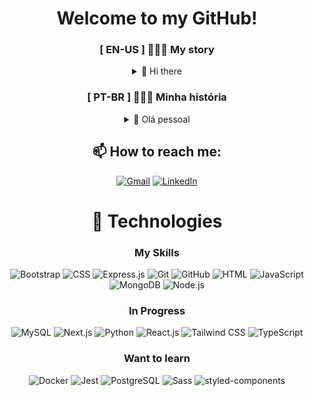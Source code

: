 <div align="center">

# Welcome to my GitHub!

### [ EN-US ] 🧑🏻‍💻 My story

<details>
<summary>👋 Hi there</summary>

I'm a dedicated **developer** who loves to learn and share knowledge. I studied Interior Design and Architecture & Urbanism for a total of three years. During this time, I explored my artistic and creative skills while working as a self-employed tattoo artist.

I'm always looking for new challenges and opportunities for personal and professional growth. Currently, I am in a **career transition** to the technology field. My main goal is to become a **Full Stack Developer**. Recently, I started a **Bachelor's degree in Systems Analysis and Development** to improve my technical and practical skills.

In my free time, I enjoy reading, drawing, gaming, watching anime, movies, and series, as well as exploring new places.

</details>

### [ PT-BR ] 🧑🏻‍💻 Minha história

<details>
<summary>👋 Olá pessoal</summary>

Sou um **desenvolvedor** dedicado que adora aprender e compartilhar conhecimento. Cursei Design de Interiores e Arquitetura e Urbanismo por um total de três anos. Ao longo desse período, explorei minhas habilidades artísticas e criativas enquanto atuava como tatuador autônomo.

Estou sempre em busca de novos desafios e oportunidades de crescimento pessoal e profissional. Atualmente, estou em **transição de carreira** para a área de tecnologia. Meu principal objetivo é me tornar um **Desenvolvedor Full Stack**. Recentemente, iniciei o curso **Superior de Tecnologia em Análise e Desenvolvimento de Sistemas**, para fortalecer minha base técnica e prática na área.

No meu tempo livre, gosto de ler, desenhar, jogar, assistir a animes, filmes e séries, além de explorar novos lugares.

</details>

## 📫 How to reach me:

[![Gmail](https://img.shields.io/badge/Gmail-eb493b.svg?logo=gmail&logoColor=white&link=mailto:ramoonlorenzo@gmail.com)](mailto:ramoonlorenzo@gmail.com) [![LinkedIn](https://img.shields.io/badge/LinkedIn-0a66c2.svg?logo=linkedin&logoColor=white)](https://linkedin.com/in/ramoonlorenzo)

# 🚀 Technologies

### My Skills

![Bootstrap](https://img.shields.io/badge/Bootstrap-8712fb.svg?style=for-the-badge&logo=bootstrap&logoColor=white) ![CSS](https://img.shields.io/badge/CSS-0170ba.svg?style=for-the-badge&logo=css3&logoColor=white) ![Express.js](https://img.shields.io/badge/Express.js-000000.svg?style=for-the-badge&logo=express&logoColor=white) ![Git](https://img.shields.io/badge/Git-f54d27.svg?style=for-the-badge&logo=git&logoColor=white) ![GitHub](https://img.shields.io/badge/GitHub-000000.svg?style=for-the-badge&logo=github&logoColor=white) ![HTML](https://img.shields.io/badge/HTML-e44d26.svg?style=for-the-badge&logo=html5&logoColor=white) ![JavaScript](https://img.shields.io/badge/JavaScript-F5da55.svg?style=for-the-badge&logo=javascript&logoColor=white) ![MongoDB](https://img.shields.io/badge/MongoDB-07ab4f.svg?style=for-the-badge&logo=mongodb&logoColor=white) ![Node.js](https://img.shields.io/badge/Node.js-87cf30.svg?style=for-the-badge&logo=nodedotjs&logoColor=white)

### In Progress

![MySQL](https://img.shields.io/badge/MySQL-3e6e93.svg?style=for-the-badge&logo=mysql&logoColor=white) ![Next.js](https://img.shields.io/badge/Next.js-000000.svg?style=for-the-badge&logo=nextdotjs&logoColor=white) ![Python](https://img.shields.io/badge/Python-316e9e.svg?style=for-the-badge&logo=python&logoColor=white) ![React.js](https://img.shields.io/badge/React.js-087ea4.svg?style=for-the-badge&logo=react&logoColor=white) ![Tailwind CSS](https://img.shields.io/badge/Tailwind_CSS-0ea5e9.svg?style=for-the-badge&logo=tailwindcss&logoColor=white) ![TypeScript](https://img.shields.io/badge/TypeScript-3178c6.svg?style=for-the-badge&logo=typescript&logoColor=white)

### Want to learn

![Docker](https://img.shields.io/badge/Docker-2496ed.svg?style=for-the-badge&logo=docker&logoColor=white) ![Jest](https://img.shields.io/badge/Jest-99425b.svg?style=for-the-badge&logo=jest&logoColor=white) ![PostgreSQL](https://img.shields.io/badge/PostgreSQL-336791.svg?style=for-the-badge&logo=postgresql&logoColor=white) ![Sass](https://img.shields.io/badge/Sass-cf649a.svg?style=for-the-badge&logo=sass&logoColor=white) ![styled-components](https://img.shields.io/badge/styled--components-d977b3.svg?style=for-the-badge&logo=styledcomponents&logoColor=white)

</div>
